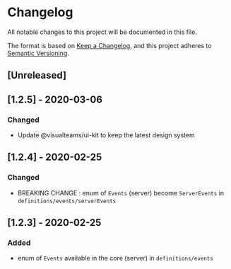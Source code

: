 # Changelog

All notable changes to this project will be documented in this file.

The format is based on [Keep a Changelog](https://keepachangelog.com/en/1.0.0/),
and this project adheres to [Semantic Versioning](https://semver.org/spec/v2.0.0.html).

## [Unreleased]

## [1.2.5] - 2020-03-06

### Changed

- Update @visualteams/ui-kit to keep the latest design system

## [1.2.4] - 2020-02-25

### Changed

- BREAKING CHANGE : enum of `Events` (server) become `ServerEvents` in `definitions/events/serverEvents`

## [1.2.3] - 2020-02-25

### Added

- enum of `Events` available in the core (server) in `definitions/events`
